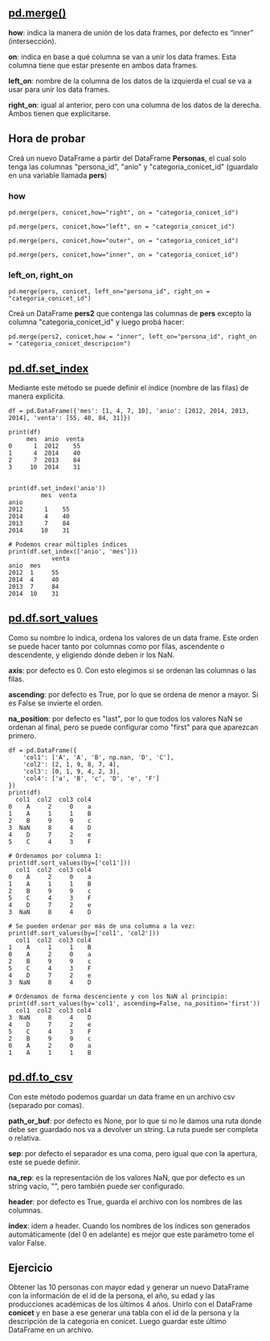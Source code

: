 ## [pd.merge()]()

**how**: indica la manera de unión de los data frames, por defecto es “inner” (intersección).

**on**: indica en base a qué columna se van a unir los data frames. Esta columna tiene que estar presente en ambos data frames.

**left_on**: nombre de la columna de los datos de la izquierda el cual se va a usar para unir los data frames.

**right_on**: igual al anterior, pero con una columna de los datos de la derecha. Ambos tienen que explicitarse.

## **Hora de probar**

Creá un nuevo DataFrame a partir del DataFrame **Personas**, el cual solo tenga las columnas "persona_id", "anio" y "categoria_conicet_id" (guardalo en una variable llamada **pers**)

### **how**

```python3
pd.merge(pers, conicet,how="right", on = "categoria_conicet_id")
```

```python3
pd.merge(pers, conicet,how="left", on = "categoria_conicet_id")
```

```python3
pd.merge(pers, conicet,how="outer", on = "categoria_conicet_id")
```

```python3
pd.merge(pers, conicet,how="inner", on = "categoria_conicet_id")
```

### **left_on, right_on**

```python3
pd.merge(pers, conicet, left_on="persona_id", right_on = "categoria_conicet_id")
```

Creá un DataFrame **pers2** que contenga las columnas de **pers** excepto la columna "categoria_conicet_id" y luego probá hacer:

```python3
pd.merge(pers2, conicet,how = "inner", left_on="persona_id", right_on = "categoria_conicet_descripcion")
```

## [pd.df.set_index]()

Mediante este método se puede definir el índice (nombre de las filas) de manera explícita.

```python3
df = pd.DataFrame({'mes': [1, 4, 7, 10], 'anio': [2012, 2014, 2013, 2014], 'venta': [55, 40, 84, 31]})

print(df)
     mes  anio  venta
0      1  2012    55
1      4  2014    40
2      7  2013    84
3     10  2014    31


print(df.set_index('anio'))
         mes  venta
anio
2012      1    55
2014      4    40
2013      7    84
2014     10    31

# Podemos crear múltiples índices
print(df.set_index(['anio', 'mes']))
            venta
anio  mes
2012  1     55
2014  4     40
2013  7     84
2014  10    31
```

## [pd.df.sort_values]()

Como su nombre lo indica, ordena los valores de un data frame. Este orden se puede hacer tanto por columnas como por filas, ascendente o descendente, y eligiendo dónde deben ir los NaN.

**axis**: por defecto es 0. Con esto elegimos si se ordenan las columnas o las filas.

**ascending**: por defecto es True, por lo que se ordena de menor a mayor. Si es False se invierte el orden.

**na_position**: por defecto es "last", por lo que todos los valores NaN se ordenan al final, pero se puede configurar como "first" para que aparezcan primero.

```python3
df = pd.DataFrame({
    'col1': ['A', 'A', 'B', np.nan, 'D', 'C'],
    'col2': [2, 1, 9, 8, 7, 4],
    'col3': [0, 1, 9, 4, 2, 3],
    'col4': ['a', 'B', 'c', 'D', 'e', 'F']
})
print(df)
  col1  col2  col3 col4
0    A     2     0    a
1    A     1     1    B
2    B     9     9    c
3  NaN     8     4    D
4    D     7     2    e
5    C     4     3    F

# Ordenamos por columna 1:
print(df.sort_values(by=['col1']))
  col1  col2  col3 col4
0    A     2     0    a
1    A     1     1    B
2    B     9     9    c
5    C     4     3    F
4    D     7     2    e
3  NaN     8     4    D

# Se pueden ordenar por más de una columna a la vez:
print(df.sort_values(by=['col1', 'col2']))
  col1  col2  col3 col4
1    A     1     1    B
0    A     2     0    a
2    B     9     9    c
5    C     4     3    F
4    D     7     2    e
3  NaN     8     4    D

# Ordenamos de forma descenciente y con los NaN al principio:
print(df.sort_values(by='col1', ascending=False, na_position='first'))
  col1  col2  col3 col4
3  NaN     8     4    D
4    D     7     2    e
5    C     4     3    F
2    B     9     9    c
0    A     2     0    a
1    A     1     1    B
```

## [pd.df.to_csv]()

Con este método podemos guardar un data frame en un archivo csv (separado por comas).

**path_or_buf**: por defecto es None, por lo que si no le damos una ruta donde debe ser guardado nos va a devolver un string. La ruta puede ser completa o relativa.

**sep**: por defecto el separador es una coma, pero igual que con la apertura, este se puede definir.

**na_rep**: es la representación de los valores NaN, que por defecto es un string vacío, "", pero también puede ser configurado.

**header**: por defecto es True, guarda el archivo con los nombres de las columnas.

**index**: idem a header. Cuando los nombres de los índices son generados automáticamente (del 0 en adelante) es mejor que este parámetro tome el valor False.


## Ejercicio
Obtener las 10 personas con mayor edad y generar un nuevo DataFrame con la información de el id de la persona, el año, su edad y las producciones académicas de los últimos 4 años. Unirlo con el DataFrame **conicet** y en base a ese generar una tabla con el id de la persona y la descripción de la categoría en conicet. Luego guardar este último DataFrame en un archivo.